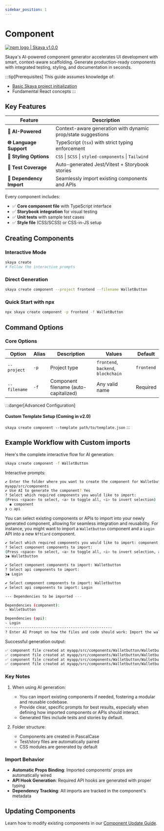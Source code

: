 ```yaml
---
sidebar_position: 1
---
```


# Component

<div
  style={{
    display: 'flex',
    alignItems: 'center',
    borderRadius: '4px',
    height: '20px',
    marginBottom:'14px',
    border:'2px solid red',
    padding:'1rem'
  }}
>
  <a
    href="https://www.npmjs.com/package/skaya"
    target='blank'
    style={{
      display: 'flex',
      alignItems: 'center',
      gap: '0.5rem',
      color: '#cb3837',
      textDecoration: 'none',
      fontWeight: 'bold',
    }}
  >
    <img
      src="/img/npm-logo-red.png"
      alt="npm logo"
      style={{
        height: '12px',
      }}
    />
    <span>| Skaya v1.0.0</span>
  </a>
</div>


Skaya's AI-powered component generator accelerates UI development with smart, context-aware scaffolding. Generate production-ready components with integrated testing, styling, and documentation in seconds.

:::tip[Prerequisites]
This guide assumes knowledge of:
- [Basic Skaya project initialization](/docs/category/init)
- Fundamental React concepts
:::

## Key Features

| Feature                | Description                                                                 |
|------------------------|-----------------------------------------------------------------------------|
| **🤖 AI-Powered**      | Context-aware generation with dynamic prop/state suggestions                |
| **🌐 Language Support**| TypeScript (`tsx`) with strict typing enforcement                           |
| **🎨 Styling Options** | `CSS` \| `SCSS` \| `styled-components` \| `Tailwind`                       |
| **🧪 Test Coverage**   | Auto-generated Jest/Vitest + Storybook stories                              |
| **🔄 Dependency Import**| Seamlessly import existing components and APIs                              |


Every component includes:
- ✅ **Core component file** with TypeScript interface
- ✅ **Storybook integration** for visual testing
- ✅ **Unit tests** with sample test cases
- ✅ **Style file** (CSS/SCSS) or CSS-in-JS setup

## Creating Components

### Interactive Mode
```bash
skaya create
# Follow the interactive prompts
```

### Direct Generation
```bash
skaya create component --project frontend --filename WalletButton
```

### Quick Start with npx
```bash
npx skaya create component -p frontend -f WalletButton
```

## Command Options

### Core Options
| Option                | Alias | Description                               | Values                                  | Default          |
|-----------------------|-------|-------------------------------------------|-----------------------------------------|------------------|
| `--project`           | `-p`  | Project type                              | `frontend`, `backend`, `blockchain`     | `frontend`       |
| `--filename`          | `-f`  | Component filename (auto-capitalized)     | Any valid name                          | Required         |



:::danger[Advanced Configuration]
#### Custom Template Setup (Coming in v2.0)
`skaya create component --template path/to/template.json`
:::




## Example Workflow with Custom imports
Here's the complete interactive flow for AI generation:

```bash
skaya create component -f WalletButton
```

Interactive prompts:
```bash
✔ Enter the folder where you want to create the component for Walletbutton:
myapp/src/components
✔ Use AI to generate the component? Yes
? Select which required components you would like to import: 
(Press <space> to select, <a> to toggle all, <i> to invert selection)
  ◉ component
❯ ◯ api
```

You can select existing components or APIs to import into your newly generated component, allowing for seamless integration and reusability. For instance, you might want to import a `Walletbutton` component and a `Login` API into a new `NftCard` component.

```bash
✔ Select which required components you would like to import: component, api
? Select component components to import:
(Press <space> to select, <a> to toggle all, <i> to invert selection, and <enter> to proceed)
❯◉ Walletbutton
```

```bash
✔ Select component components to import: Walletbutton
? Select api components to import:
❯◉ Login
```

```bash
✔ Select component components to import: Walletbutton
✔ Select api components to import: Login

--- Dependencies to be imported ---

Dependencies (component):
- Walletbutton

Dependencies (api):
- Login
-------------------------------------------------
? Enter AI Prompt on how the files and code should work: Import the walletconenctbutton and use login api to create a nftcard
```

Successful generation output:
```bash
✅ component file created at myapp/src/components/Walletbutton/Walletbutton.tsx
✅ component file created at myapp/src/components/Walletbutton/Walletbutton.stories.tsx
✅ component file created at myapp/src/components/Walletbutton/Walletbutton.test.tsx
✅ component file created at myapp/src/components/Walletbutton/Walletbutton.css
```

### Key Notes
1. When using AI generation:
    - You can import existing components if needed, fostering a modular and reusable codebase.
    - Provide clear, specific prompts for best results, especially when defining how imported components or APIs should interact.
    - Generated files include tests and stories by default.

2. Folder structure:
    - Components are created in PascalCase
    - Test/story files are automatically paired
    - CSS modules are generated by default


### Import Behavior
- **Automatic Props Binding**: Imported components' props are automatically wired
- **API Hook Generation**: Required API hooks are generated with proper typing
- **Dependency Tracking**: All imports are tracked in the component's metadata



## Updating Components
Learn how to modify existing components in our [Component Update Guide](/docs/advanced/update-components).